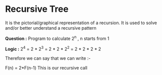 # Recursive Tree
It is the pictorial/graphical representation of a recursion. It is used to solve and/or better understand a recursive pattern

**Question :** Program to calculate 2<sup>n</sup> , n starts from 1

**Logic :** 2<sup>4</sup> = 2 * 2<sup>3</sup> = 2 * 2 * 2<sup>2</sup> = 2 * 2 * 2 * 2

Therefore we can say that we can write :-  

F(n) = 2*F(n-1)              This is our recursive call

